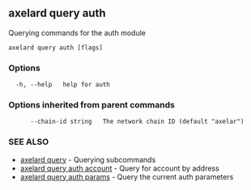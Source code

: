 ## axelard query auth

Querying commands for the auth module

```
axelard query auth [flags]
```

### Options

```
  -h, --help   help for auth
```

### Options inherited from parent commands

```
      --chain-id string   The network chain ID (default "axelar")
```

### SEE ALSO

- [axelard query](axelard_query.md)	 - Querying subcommands
- [axelard query auth account](axelard_query_auth_account.md)	 - Query for account by address
- [axelard query auth params](axelard_query_auth_params.md)	 - Query the current auth parameters
